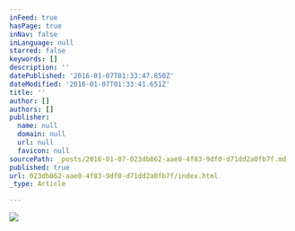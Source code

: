 ```yaml
---
inFeed: true
hasPage: true
inNav: false
inLanguage: null
starred: false
keywords: []
description: ''
datePublished: '2016-01-07T01:33:47.850Z'
dateModified: '2016-01-07T01:33:41.651Z'
title: ''
author: []
authors: []
publisher:
  name: null
  domain: null
  url: null
  favicon: null
sourcePath: _posts/2016-01-07-023db862-aae0-4f83-9df0-d71dd2a0fb7f.md
published: true
url: 023db862-aae0-4f83-9df0-d71dd2a0fb7f/index.html
_type: Article

---
```

![](https://the-grid-user-content.s3-us-west-2.amazonaws.com/e4e5844e-1785-457e-ac02-27a4ca8043c8.jpg)